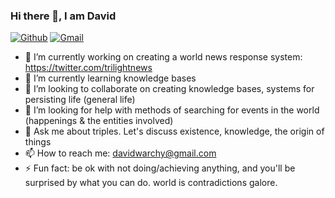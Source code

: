 ### Hi there 👋, I am David
[![Github](https://img.shields.io/badge/-Github-000?style=flat&logo=Github&logoColor=white)](https://github.com/Davidwarchy)
[![Gmail](https://img.shields.io/badge/-Gmail-c14438?style=flat&logo=Gmail&logoColor=white)](mailto:davidwarchy@gmail.com)

- 🔭 I’m currently working on creating a world news response system: https://twitter.com/trilightnews 
- 🌱 I’m currently learning knowledge bases
- 👯 I’m looking to collaborate on creating knowledge bases, systems for persisting life (general life)
- 🤔 I’m looking for help with methods of searching for events in the world (happenings & the entities involved)
- 💬 Ask me about triples. Let's discuss existence, knowledge, the origin of things
- 📫 How to reach me: davidwarchy@gmail.com
- ⚡ Fun fact: be ok with not doing/achieving anything, and you'll be surprised by what you can do. world is contradictions galore.
